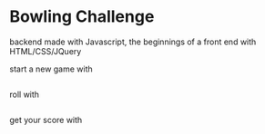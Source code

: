 
Bowling Challenge
=================

backend made with Javascript, the beginnings of a front end with HTML/CSS/JQuery

start a new game with
```bowling = new Bowling();
```

roll with
```bowling.roll(pinsKnockedDown);
```

get your score with
```bowling.score
```